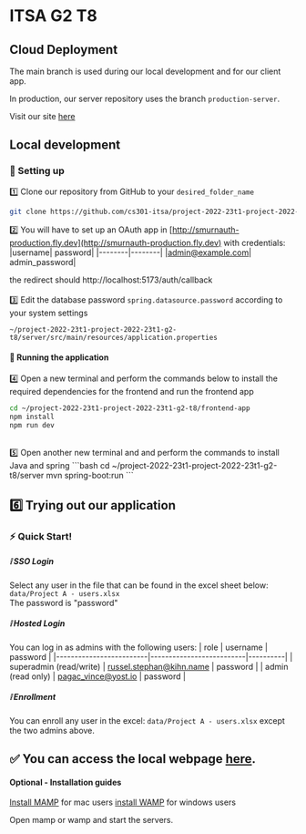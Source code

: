 # ITSA G2 T8
## Cloud Deployment
The main branch is used during our local development and for our client app.

In production, our server repository uses the branch `production-server`.

Visit our site [here](http://itsag2t8.com)

## Local development
### 🔧 Setting up
1️⃣ Clone our repository from GitHub to your `desired_folder_name`
```bash
git clone https://github.com/cs301-itsa/project-2022-23t1-project-2022-23t1-g2-t8.git desired_folder_name
```

2️⃣ You will have to set up an OAuth app in [http://smurnauth-production.fly.dev](http://smurnauth-production.fly.dev) with credentials:<br>
|username| password|
|--------|--------|
|admin@example.com| admin_password|

the redirect should http://localhost:5173/auth/callback
<br><br>
3️⃣ Edit the database password `spring.datasource.password` according to your system settings
```
~/project-2022-23t1-project-2022-23t1-g2-t8/server/src/main/resources/application.properties
```

#### 🏃 Running the application 
4️⃣ Open a new terminal and perform the commands below to install the required dependencies for the frontend and run the frontend app
```bash
cd ~/project-2022-23t1-project-2022-23t1-g2-t8/frontend-app
npm install 
npm run dev
```
<br>
5️⃣ Open another new terminal and and perform the commands to install Java and spring
```bash
cd ~/project-2022-23t1-project-2022-23t1-g2-t8/server
mvn spring-boot:run
```
<br>

## 6️⃣ Trying out our application
### ⚡️ Quick Start!
##### ❕ SSO Login
Select any user in the file that can be found in the excel sheet below:
`data/Project A - users.xlsx`<br>
The password is "password"

##### ❕ Hosted Login
You can log in as admins with the following users:
| role                    | username                 | password |
|-------------------------|--------------------------|----------|
| superadmin (read/write) | russel.stephan@kihn.name | password |
| admin (read only)       | pagac_vince@yost.io      | password |

##### ❕ Enrollment
You can enroll any user in the excel: `data/Project A - users.xlsx` except the two admins above.


## ✅ You can access the local webpage [here](http://localhost:5173/).


#### Optional - Installation guides
[Install MAMP](https://www.mamp.info/en/downloads/) for mac users
[install WAMP](https://www.wampserver.com/en/) for windows users

Open mamp or wamp and start the servers.
